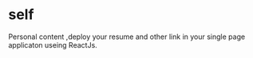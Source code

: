 # self

Personal content ,deploy your resume and other link in your single page applicaton useing ReactJs.
